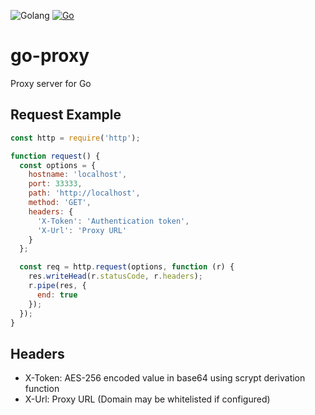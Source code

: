 <img alt="Golang" src="https://img.shields.io/badge/Golang-276DC3.svg?logo=go&logoColor=white"> [![Go](https://github.com/joshuaray/go-proxy/actions/workflows/go-build.yml/badge.svg)](https://github.com/joshuaray/go-proxy/actions/workflows/go-build.yml)

# go-proxy
Proxy server for Go

## Request Example
```javascript
const http = require('http');

function request() {
  const options = {
    hostname: 'localhost',
    port: 33333,
    path: 'http://localhost',
    method: 'GET',
    headers: {
      'X-Token': 'Authentication token',
      'X-Url': 'Proxy URL'
    }
  };

  const req = http.request(options, function (r) {
    res.writeHead(r.statusCode, r.headers);
    r.pipe(res, {
      end: true
    });
  });
}
```

## Headers
* X-Token: AES-256 encoded value in base64 using scrypt derivation function
* X-Url: Proxy URL (Domain may be whitelisted if configured)
